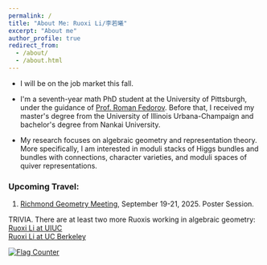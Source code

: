```yaml
---
permalink: /
title: "About Me: Ruoxi Li/李若曦"
excerpt: "About me"
author_profile: true
redirect_from: 
  - /about/
  - /about.html
---
```

- I will be on the job market this fall.

- I'm a seventh-year math PhD student at the University of Pittsburgh, under the guidance of <a href="https://www.mathematics.pitt.edu/people/roman-fedorov"> Prof. Roman Fedorov</a>. Before that, I received my master's degree from the University of Illinois Urbana-Champaign and bachelor's degree from Nankai University.

- My research focuses on algebraic geometry and representation theory. More specifically, I am interested in moduli stacks of Higgs bundles and bundles with connections, character varieties, and moduli spaces of quiver representations.

### Upcoming Travel:

1. <a href="https://geometryvcu.github.io/rgm2025/" target="_blank">Richmond Geometry Meeting</a>, September 19-21, 2025. Poster Session.
   
TRIVIA. There are at least two more Ruoxis working in algebraic geometry:    
<a href="https://math.illinois.edu/directory/profile/ruoxil4"> Ruoxi Li at UIUC</a>  
<a href="https://math.berkeley.edu/people/ruoxi-li"> Ruoxi Li at UC Berkeley</a>  

<a href="https://info.flagcounter.com/bkxp"><img src="https://s01.flagcounter.com/count/bkxp/bg_FFFFFF/txt_000000/border_CCC8C8/columns_2/maxflags_10/viewers_0/labels_0/pageviews_1/flags_0/percent_0/" alt="Flag Counter" border="0"></a>

<!--  -->
